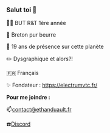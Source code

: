 ### Salut toi 👋
👨‍🎓 BUT R&T 1ère année

🥞 Breton pur beurre

🎂 19 ans de présence sur cette planète

✏️ Dysgraphique et alors?!

🇫🇷 Français

✨ Fondateur : https://electrumvtc.fr/


**Pour me joindre :**

📫[contact@ethanduault.fr](mailto:contact@ethanduault.fr)

☎️[Discord](https://discordapp.com/users/291534343577272321)

